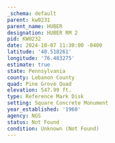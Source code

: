 ```yaml
---
_schema: default
parent: kw0231
parent_name: HUBER
designation: HUBER RM 2
pid: KW0232
date: 2024-10-07 11:30:00 -0400
latitude: '40.518261'
longitude: '76.483275'
estimate: true
state: Pennsylvania
county: Lebanon County
quad: Pine Grove Quad
elevation: 547.99 ft.
type: Reference Mark Disk
setting: Square Concrete Monument
year_established: '1960'
agency: NGS
status: Not Found
condition: Unknown (Not Found)
---
```

